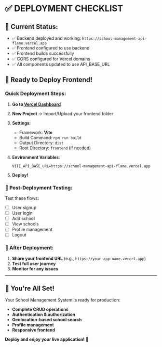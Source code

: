 # ✅ DEPLOYMENT CHECKLIST

## 🎯 Current Status:

- ✅ Backend deployed and working: `https://school-management-api-flame.vercel.app`
- ✅ Frontend configured to use backend
- ✅ Frontend builds successfully
- ✅ CORS configured for Vercel domains
- ✅ All components updated to use API_BASE_URL

## 🚀 Ready to Deploy Frontend!

### Quick Deployment Steps:

1. **Go to [Vercel Dashboard](https://vercel.com/dashboard)**
2. **New Project** → Import/Upload your frontend folder
3. **Settings**:

   - Framework: **Vite**
   - Build Command: `npm run build`
   - Output Directory: `dist`
   - Root Directory: `frontend` (if needed)

4. **Environment Variables**:

   ```
   VITE_API_BASE_URL=https://school-management-api-flame.vercel.app
   ```

5. **Deploy!**

### 🧪 Post-Deployment Testing:

Test these flows:

- [ ] User signup
- [ ] User login
- [ ] Add school
- [ ] View schools
- [ ] Profile management
- [ ] Logout

### 📝 After Deployment:

1. **Share your frontend URL** (e.g., `https://your-app-name.vercel.app`)
2. **Test full user journey**
3. **Monitor for any issues**

---

## 🎉 You're All Set!

Your School Management System is ready for production:

- **Complete CRUD operations**
- **Authentication & authorization**
- **Geolocation-based school search**
- **Profile management**
- **Responsive frontend**

**Deploy and enjoy your live application!** 🚀
